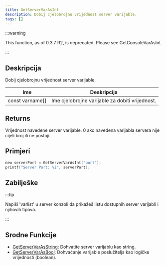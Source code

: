 ```yaml
---
title: GetServerVarAsInt
description: Dobij cjelobrojnu vrijednost server varijable.
tags: []
---
```


:::warning

This function, as of 0.3.7 R2, is deprecated. Please see GetConsoleVarAsInt

:::

## Deskripcija

Dobij cjelobrojnu vrijednost server varijable.

| Ime             | Deskripcija                                     |
| --------------- | ----------------------------------------------- |
| const varname[] | Ime cjelobrojne varijable za dobiti vrijednost. |

## Returns

Vrijednost navedene server varijable. 0 ako navedena varijabla servera nije cijeli broj ili ne postoji.

## Primjeri

```c
new serverPort = GetServerVarAsInt("port");
printf("Server Port: %i", serverPort);
```

## Zabilješke

:::tip

Napiši 'varlist' u server konzoli da prikažeš listu dostupnih server varijabli i njihovih tipova.

:::

## Srodne Funkcije

- [GetServerVarAsString](GetServerVarAsString): Dohvatite server varijablu kao string.
- [GetServerVarAsBool](GetServerVarAsBool): Dohvaćanje varijable poslužitelja kao logičke vrijednosti (boolean).
